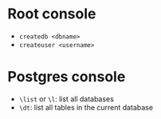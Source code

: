 # Root console
* `createdb <dbname>`
* `createuser <username>`

# Postgres console
* `\list` or `\l`: list all databases
* `\dt`: list all tables in the current database
